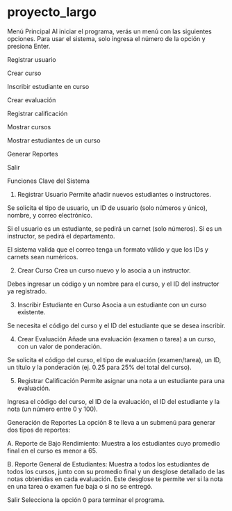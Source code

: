 # proyecto_largo
Menú Principal
Al iniciar el programa, verás un menú con las siguientes opciones. Para usar el sistema, solo ingresa el número de la opción y presiona Enter.

Registrar usuario

Crear curso

Inscribir estudiante en curso

Crear evaluación

Registrar calificación

Mostrar cursos

Mostrar estudiantes de un curso

Generar Reportes

Salir

Funciones Clave del Sistema
1. Registrar Usuario
Permite añadir nuevos estudiantes o instructores.

Se solicita el tipo de usuario, un ID de usuario (solo números y único), nombre, y correo electrónico.

Si el usuario es un estudiante, se pedirá un carnet (solo números). Si es un instructor, se pedirá el departamento.

El sistema valida que el correo tenga un formato válido y que los IDs y carnets sean numéricos.

2. Crear Curso
Crea un curso nuevo y lo asocia a un instructor.

Debes ingresar un código y un nombre para el curso, y el ID del instructor ya registrado.

3. Inscribir Estudiante en Curso
Asocia a un estudiante con un curso existente.

Se necesita el código del curso y el ID del estudiante que se desea inscribir.

4. Crear Evaluación
Añade una evaluación (examen o tarea) a un curso, con un valor de ponderación.

Se solicita el código del curso, el tipo de evaluación (examen/tarea), un ID, un título y la ponderación (ej. 0.25 para 25% del total del curso).

5. Registrar Calificación
Permite asignar una nota a un estudiante para una evaluación.

Ingresa el código del curso, el ID de la evaluación, el ID del estudiante y la nota (un número entre 0 y 100).

Generación de Reportes
La opción 8 te lleva a un submenú para generar dos tipos de reportes:

A. Reporte de Bajo Rendimiento: Muestra a los estudiantes cuyo promedio final en el curso es menor a 65.

B. Reporte General de Estudiantes: Muestra a todos los estudiantes de todos los cursos, junto con su promedio final y un desglose detallado de las notas obtenidas en cada evaluación. Este desglose te permite ver si la nota en una tarea o examen fue baja o si no se entregó.

Salir
Selecciona la opción 0 para terminar el programa.